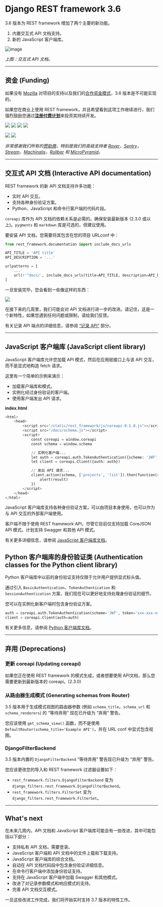# Django REST framework 3.6
3.6 版本为 REST framework 增加了两个主要的新功能。

1. 内置交互式 API 文档支持。
2. 新的 JavaScript 客户端库。

![image](https://github.com/fangweiren/Django-REST-framework-documentation/blob/master/Image/api-docs.gif?raw=true)

*上图：交互式 API 文档。*

***

## 资金 (Funding)
如果没有 [Mozilla](https://www.django-rest-framework.org/community/mozilla-grant/) 对项目的支持以及我们的[合作资金模式](https://www.django-rest-framework.org/community/funding/)，3.6 版本是不可能实现的。

如果您在商业上使用 REST framework，并且希望看到这项工作继续进行，我们强烈鼓励您通过[**注册付费计划**](https://www.django-rest-framework.org/community/funding/)来投资其持续开发。

[![](https://fund-rest-framework.s3.amazonaws.com/rover_130x130.png)](http://jobs.rover.com/) [![](https://fund-rest-framework.s3.amazonaws.com/sentry130.png)](https://getsentry.com/welcome/) [![](https://fund-rest-framework.s3.amazonaws.com/stream-130.png)](https://getstream.io/?utm_source=drf&utm_medium=banner&utm_campaign=drf) [![](https://fund-rest-framework.s3.amazonaws.com/Machinalis130.png)](https://www.machinalis.com/#services)

[![](https://fund-rest-framework.s3.amazonaws.com/rollbar.png)](https://rollbar.com/) [![](https://fund-rest-framework.s3.amazonaws.com/mp-text-logo.png)](https://micropyramid.com/django-rest-framework-development-services/) 

*非常感谢我们所有的[赞助商](https://fund.django-rest-framework.org/topics/funding/#our-sponsors)，特别是我们的高级支持者 [Rover](http://jobs.rover.com/)，[Sentry](https://getsentry.com/welcome/)，[Stream](https://getstream.io/?utm_source=drf&utm_medium=banner&utm_campaign=drf)，[Machinalis](https://www.machinalis.com/#services)，[Rollbar](https://rollbar.com/) 和 [MicroPyramid](https://micropyramid.com/django-rest-framework-development-services/)。*

***

## 交互式 API 文档 (Interactive API documentation)
REST framework 的新 API 文档支持许多功能：

- 实时 API 交互。
- 支持各种身份验证方案。
- Python、JavaScript 和命令行客户端的代码片段。

`coreapi` 库作为 API 文档的依赖关系是必需的。确保安装最新版本 (2.3.0 或以上)。`pygments` 和 `markdown` 库是可选的，但建议使用。

要安装 API 文档，您需要将其包含在您的项目 URLconf 中：
```python
from rest_framework.documentation import include_docs_urls

API_TITLE = 'API title'
API_DESCRIPTION = '...'

urlpatterns = [
    ...
    url(r'^docs/', include_docs_urls(title=API_TITLE, description=API_DESCRIPTION))
]
```

一旦安装完毕，您会看到一些像这样的东西：

![](https://www.django-rest-framework.org/img/api-docs.png)

在接下来的几周里，我们可能会对 API 文档进行进一步的改进。请记住，这是一个新特性，如果您遇到任何问题或限制，请给我们反馈。

有关记录 API 端点的详细信息，请参阅 [“记录 API”](https://www.django-rest-framework.org/topics/documenting-your-api/) 部分。

***

## JavaScript 客户端库 (JavaScript client library)
JavaScript 客户端库允许您加载 API 模式，然后在应用层接口上与该 API 交互，而不是显式地构造 fetch 请求。

这里有一个简单的示例来演示：

- 加载客户端库和模式。
- 实例化经过身份验证的客户端。
- 使用客户端发出 API 请求。

**index.html**
```python
<html>
    <head>
        <script src="/static/rest_framework/js/coreapi-0.1.0.js"></script>
        <script src="/docs/schema.js"></script>
        <script>
            const coreapi = window.coreapi
            const schema = window.schema

            // 实例化客户端...
            let auth = coreapi.auth.TokenAuthentication({scheme: 'JWT', token: 'xxx'})
            let client = coreapi.Client({auth: auth})

            // 发出 API 请求...
            client.action(schema, ['projects', 'list']).then(function(result) {
                alert(result)
            })
        </script>
    </head>
</html>
```

JavaScript 客户端库支持各种身份验证方案，可以由项目本身使用，也可以作为与 API 交互的外部客户端使用。

客户端不限于使用 REST framework API，尽管它目前仅支持加载 CoreJSON API 模式。计划支持 Swagger 和其他 API 模式。

有关更多详细信息，请参阅 [JavaScript 客户端库文档](https://www.django-rest-framework.org/topics/api-clients/#javascript-client-library)。

## Python 客户端库的身份验证类 (Authentication classes for the Python client library)
Python 客户端库中以前的身份验证支持仅限于允许用户提供显式标头值。

通过引入 `BasicAuthentication`、`TokenAuthentication` 和 `SessionAuthentication` 方案，我们现在可以更好地支持处理身份验证的细节。

您可以在实例化新客户端时包含身份验证方案。
```python
auth = coreapi.auth.TokenAuthentication(scheme='JWT', token='xxx-xxx-xxx')
client = coreapi.Client(auth=auth)
```

有关更多信息，请参阅 [Python 客户端库文档](https://www.django-rest-framework.org/topics/api-clients/#python-client-library)。

***

## 弃用 (Deprecations)
### 更新 coreapi (Updating coreapi)
如果您正在使用 REST framework 的模式生成，或者想要使用 API ​​文档，那么您需要更新到最新版本的 coreapi。(2.3.0)

### 从路由器生成模式 (Generating schemas from Router)
3.5 版本用于生成模式视图的路由器参数 (例如 `schema_title`，`schema_url` 和 `schema_renderers`) 的 “等待弃用” 现在已升级为 “弃用” 警告。

您应该使用 `get_schema_view()` 函数，而不是使用 `DefaultRouter(schema_title='Example API')`，并在 URL conf 中显式包含视图。

### DjangoFilterBackend
3.5 版本内置的 `DjangoFilterBackend` “等待弃用” 警告现已升级为 “弃用” 警告。

您应该更改您的导入和 REST framework 过滤器设置如下：

- `rest_framework.filters.DjangoFilterBackend` 变为 `django_filters.rest_framework.DjangoFilterBackend`。
- `rest_framework.filters.FilterSet` 变为 `django_filters.rest_framework.FilterSet`。

***

## What's next
在未来几周内，API 文档和 JavaScript 客户端库可能会有一些改进，其中可能包括以下部分：

- 支持私有 API 文档，需要登录。
- JavaScript 客户端和 API 文档中的文件上载和下载支持。
- JavaScript 客户端库的综合文档。
- 自动在 API 文档代码段中包含身份验证详细信息。
- 在命令行客户端中添加身份验证支持。
- 支持在 JavaScript 客户端中加载 Swagger 和其他模式。
- 改进了对记录参数模式和响应模式的支持。
- 完善 API 文档交互模式。

一旦这些改进工作完成，我们将开始实时支持 3.7 版本的特性工作。

